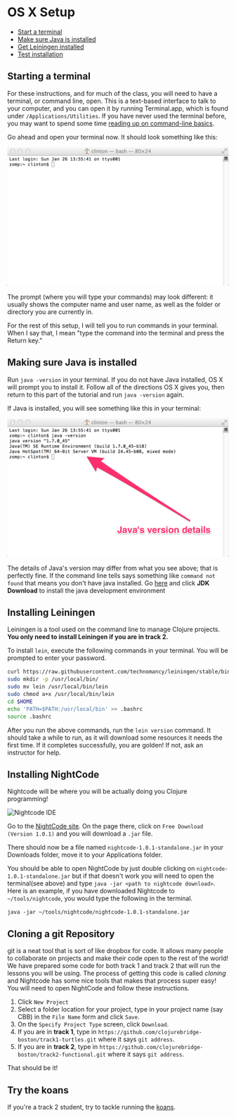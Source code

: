 OS X Setup
==========

* [Start a terminal](#starting-a-terminal)
* [Make sure Java is installed](#making-sure-java-is-installed)
* [Get Leiningen installed](#installing-leiningen)
* [Test installation](#testing-your-setup)

## Starting a terminal

For these instructions, and for much of the class, you will need to have a terminal, or command line, open. This is a text-based interface to talk to your computer, and you can open it by running Terminal.app, which is found under `/Applications/Utilities`. If you have never used the terminal before, you may want to spend some time [reading up on command-line basics](http://blog.teamtreehouse.com/command-line-basics).

Go ahead and open your terminal now. It should look something like this:

![blank terminal](img/os_x/blank_terminal.png)

The prompt (where you will type your commands) may look different: it usually shows the computer name and user name, as well as the folder or directory you are currently in.

For the rest of this setup, I will tell you to run commands in your terminal. When I say that, I mean "type the command into the terminal and press the Return key."

## Making sure Java is installed

Run `java -version` in your terminal. If you do not have Java installed, OS X will prompt you to install it. Follow all of the directions OS X gives you, then return to this part of the tutorial and run `java -version` again.

If Java is installed, you will see something like this in your terminal:

![Java version](img/os_x/java_version.png)

The details of Java's version may differ from what you see above; that is perfectly fine. If the command line tells says something like `command not found` that means you don't have java installed. Go [here](http://www.oracle.com/technetwork/java/javase/downloads/index.html) and click **JDK Download** to install the java development environment

## Installing Leiningen

Leiningen is a tool used on the command line to manage Clojure projects. **You only need to install Leiningen if you are in track 2.**

To install `lein`, execute the following commands in your terminal. You will be prompted to enter your password.

```bash
curl https://raw.githubusercontent.com/technomancy/leiningen/stable/bin/lein > lein
sudo mkdir -p /usr/local/bin/
sudo mv lein /usr/local/bin/lein
sudo chmod a+x /usr/local/bin/lein
cd $HOME
echo 'PATH=$PATH:/usr/local/bin' >> .bashrc
source .bashrc
```

After you run the above commands, run the `lein version` command. It should take a while to run, as it will download some resources it needs the first time. If it completes successfully, you are golden! If not, ask an instructor for help.

## Installing NightCode
Nightcode will be where you will be actually doing you Clojure programming! 

![Nightcode IDE](https://sekao.net/nightcode/screenshot.png)   

Go to the [NightCode site](https://sekao.net/nightcode/). On the page there, click on `Free Download (Version 1.0.1)` and you will download a `.jar` file. 

There should now be a file named `nightcode-1.0.1-standalone.jar` in your Downloads folder, move it to your Applications folder.

You should be able to open NightCode by just double clicking on `nightcode-1.0.1-standalone.jar` but if that doesn't work you will need to open the terminal(see above) and type `java -jar <path to nightcode download>`. Here is an example, if you have downloaded Nightcode to `~/tools/nightcode`, you would type the following in the terminal.

```
java -jar ~/tools/nightcode/nightcode-1.0.1-standalone.jar
```

## Cloning a git Repository
git is a neat tool that is sort of like dropbox for code. It allows many people to collaborate on projects and make their code open to the rest of the world! We have prepared some code for both track 1 and track 2 that will run the lessons you will be using. The process of getting this code is called *cloning* and Nightcode has some nice tools that makes that process super easy! You will need to open NightCode and follow these instructions. 


 1. Click `New Project`
 2. Select a folder location for your project, type in your project name (say CBB) in the `File Name` form and click `Save`.
 3. On the `Specify Project Type` screen, click `Download`. 
 4. If you are in **track 1**, type in `https://github.com/clojurebridge-boston/track1-turtles.git` where it says `git address`.
 5. If you are in **track 2**, type in `https://github.com/clojurebridge-boston/track2-functional.git` where it says `git address`.


That should be it!

## Try the koans

If you're a track 2 student, try to tackle running the [koans](koans.md).
